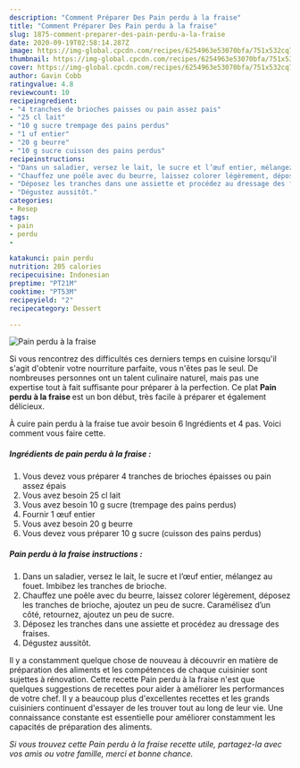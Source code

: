 ```yaml
---
description: "Comment Préparer Des Pain perdu à la fraise"
title: "Comment Préparer Des Pain perdu à la fraise"
slug: 1875-comment-preparer-des-pain-perdu-a-la-fraise
date: 2020-09-19T02:58:14.287Z
image: https://img-global.cpcdn.com/recipes/6254963e53070bfa/751x532cq70/pain-perdu-a-la-fraise-photo-principale-de-la-recette.jpg
thumbnail: https://img-global.cpcdn.com/recipes/6254963e53070bfa/751x532cq70/pain-perdu-a-la-fraise-photo-principale-de-la-recette.jpg
cover: https://img-global.cpcdn.com/recipes/6254963e53070bfa/751x532cq70/pain-perdu-a-la-fraise-photo-principale-de-la-recette.jpg
author: Gavin Cobb
ratingvalue: 4.8
reviewcount: 10
recipeingredient:
- "4 tranches de brioches paisses ou pain assez pais"
- "25 cl lait"
- "10 g sucre trempage des pains perdus"
- "1 uf entier"
- "20 g beurre"
- "10 g sucre cuisson des pains perdus"
recipeinstructions:
- "Dans un saladier, versez le lait, le sucre et l’œuf entier, mélangez au fouet. Imbibez les tranches de brioche."
- "Chauffez une poêle avec du beurre, laissez colorer légèrement, déposez les tranches de brioche, ajoutez un peu de sucre. Caramélisez d’un côté, retournez, ajoutez un peu de sucre."
- "Déposez les tranches dans une assiette et procédez au dressage des fraises."
- "Dégustez aussitôt."
categories:
- Resep
tags:
- pain
- perdu
- 

katakunci: pain perdu  
nutrition: 205 calories
recipecuisine: Indonesian
preptime: "PT21M"
cooktime: "PT53M"
recipeyield: "2"
recipecategory: Dessert

---
```



![Pain perdu à la fraise](https://img-global.cpcdn.com/recipes/6254963e53070bfa/751x532cq70/pain-perdu-a-la-fraise-photo-principale-de-la-recette.jpg)

Si vous rencontrez des difficultés ces derniers temps en cuisine lorsqu'il s'agit d'obtenir votre nourriture parfaite, vous n'êtes pas le seul. De nombreuses personnes ont un talent culinaire naturel, mais pas une expertise tout à fait suffisante pour préparer à la perfection. Ce plat <strong> Pain perdu à la fraise </strong> est un bon début, très facile à préparer et également délicieux.

<!--inarticleads1-->

À cuire pain perdu à la fraise tue avoir besoin 6 Ingrédients et 4 pas. Voici comment vous faire cette.

##### Ingrédients de pain perdu à la fraise :

1. Vous devez vous préparer 4 tranches de brioches épaisses ou pain assez épais
1. Vous avez besoin 25 cl lait
1. Vous avez besoin 10 g sucre (trempage des pains perdus)
1. Fournir 1 œuf entier
1. Vous avez besoin 20 g beurre
1. Vous devez vous préparer 10 g sucre (cuisson des pains perdus)




<!--inarticleads2-->

##### Pain perdu à la fraise instructions :

1. Dans un saladier, versez le lait, le sucre et l’œuf entier, mélangez au fouet. Imbibez les tranches de brioche.
1. Chauffez une poêle avec du beurre, laissez colorer légèrement, déposez les tranches de brioche, ajoutez un peu de sucre. Caramélisez d’un côté, retournez, ajoutez un peu de sucre.
1. Déposez les tranches dans une assiette et procédez au dressage des fraises.
1. Dégustez aussitôt.




<!--inarticleads1-->

<p>
Il y a constamment quelque chose de nouveau à découvrir en matière de préparation des aliments et les compétences de chaque cuisinier sont sujettes à rénovation. Cette recette Pain perdu à la fraise n'est que quelques suggestions de recettes pour aider à améliorer les performances de votre chef. Il y a beaucoup plus d'excellentes recettes et les grands cuisiniers continuent d'essayer de les trouver tout au long de leur vie. Une connaissance constante est essentielle pour améliorer constamment les capacités de préparation des aliments.
</p>

<p>
<i>Si vous trouvez cette Pain perdu à la fraise recette utile, partagez-la avec vos amis ou votre famille, merci et bonne chance.</i>
</p>
